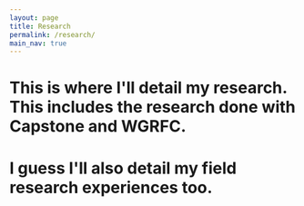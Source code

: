 ```yaml
---
layout: page
title: Research
permalink: /research/
main_nav: true
---
```

# This is where I'll detail my research. This includes the research done with Capstone and WGRFC.

# I guess I'll also detail my field research experiences too.
